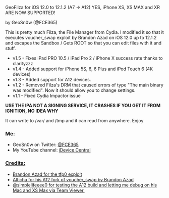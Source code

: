 GeoFilza for iOS 12.0 to 12.1.2 (A7 -> A12)
YES, iPhone XS, XS MAX and XR ARE NOW SUPPORTED!

by GeoSn0w (@FCE365)

This is pretty much Filza, the File Manager from Cydia. I modified it so that it executes voucher_swap exploit by Brandon Azad on iOS 12.0 up to 12.1.2 and escapes the Sandbox / Gets ROOT so that you can edit files with it and stuff.

* v1.5 - Fixes iPad PRO 10.5 / iPad Pro 2 / iPhone X success rate thanks to clarityzzz 
* v1.4 - Added support for iPhone 5S, 6, 6 Plus and iPod Touch 6 (4K devices)
* v1.3 - Added support for A12 devices.
* v1.2 - Removed Filza's DRM that caused errors of type "The main binary was modified". Now it should allow you to change settings.
* v1.1 - Fixed Cydia Impactor issue

**USE THE IPA NOT A SIGNING SERVICE, IT CRASHES IF YOU GET IT FROM IGNITION, NO IDEA WHY**

It can write to /var/ and /tmp and it can read from anywhere. Enjoy

### Me:
<ul>
  <li>GeoSn0w on Twitter: <a href="twitter.com/FCE365">@FCE365</a></li>
  <li>My YouTube channel: <a href="youtube.com/fce365official">iDevice Central</li>
</ul>

### Credits:
<ul>
  <li> Brandon Azad for the tfp0 exploit </li>  
  <li> Alticha for his A12 fork of voucher_swap by Brandon Azad </li>
  <li> @simplelifeeee0 for testing the A12 build and letting me debug on his Mac and XS Max via Team Viewer. </li> 
</ul>
